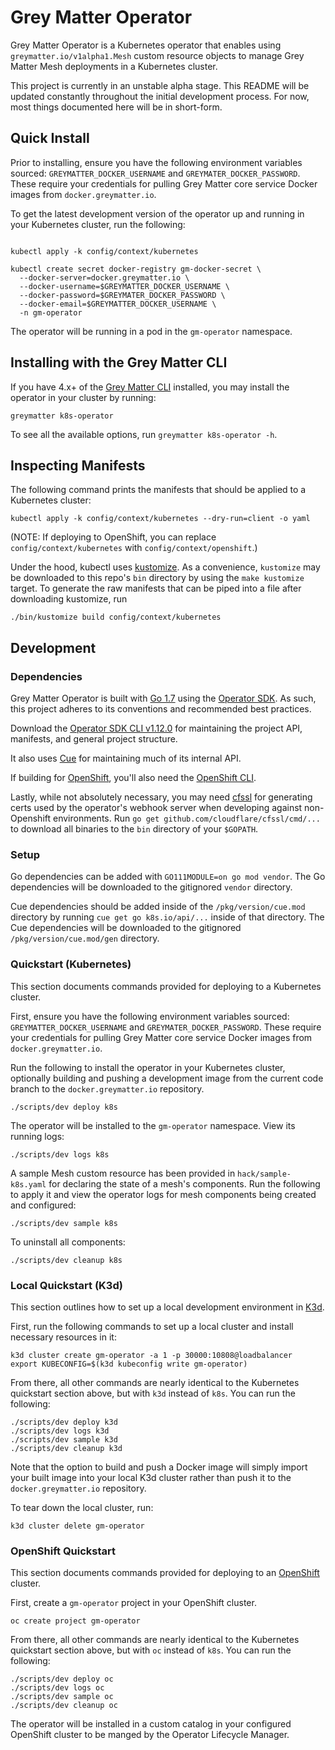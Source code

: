 # Grey Matter Operator

Grey Matter Operator is a Kubernetes operator that enables using `greymatter.io/v1alpha1.Mesh`
custom resource objects to manage Grey Matter Mesh deployments in a Kubernetes cluster.

This project is currently in an unstable alpha stage. This README will be updated constantly
throughout the initial development process. For now, most things documented here will be in
short-form.

## Quick Install

Prior to installing, ensure you have the following environment variables sourced:
`GREYMATTER_DOCKER_USERNAME` and `GREYMATER_DOCKER_PASSWORD`. These require your credentials for
pulling Grey Matter core service Docker images from `docker.greymatter.io`.

To get the latest development version of the operator up and running in your Kubernetes cluster, run
the following:

```

kubectl apply -k config/context/kubernetes

kubectl create secret docker-registry gm-docker-secret \
  --docker-server=docker.greymatter.io \
  --docker-username=$GREYMATTER_DOCKER_USERNAME \
  --docker-password=$GREYMATER_DOCKER_PASSWORD \
  --docker-email=$GREYMATTER_DOCKER_USERNAME \
  -n gm-operator
```

The operator will be running in a pod in the `gm-operator` namespace.

## Installing with the Grey Matter CLI

If you have 4.x+ of the [Grey Matter CLI](https://github.com/greymatter-io/cli) installed, you may
install the operator in your cluster by running:

```
greymatter k8s-operator
```

To see all the available options, run `greymatter k8s-operator -h`.

## Inspecting Manifests

The following command prints the manifests that should be applied to a Kubernetes cluster:

```
kubectl apply -k config/context/kubernetes --dry-run=client -o yaml
```

(NOTE: If deploying to OpenShift, you can replace `config/context/kubernetes` with
`config/context/openshift`.)

Under the hood, kubectl uses [kustomize](https://kustomize.io). As a convenience, `kustomize` may be
downloaded to this repo's `bin` directory by using the `make kustomize` target. To generate the raw
manifests that can be piped into a file after downloading kustomize, run

```
./bin/kustomize build config/context/kubernetes
```

## Development

### Dependencies

Grey Matter Operator is built with [Go 1.7](https://golang.org/dl/) using the [Operator
SDK](https://sdk.operatorframework.io). As such, this project adheres to its conventions and
recommended best practices.

Download the [Operator SDK CLI v1.12.0](https://sdk.operatorframework.io/docs/installation/) for
maintaining the project API, manifests, and general project structure.

It also uses [Cue](https://cuelang.org/docs/install/) for maintaining much of its internal API.

If building for
[OpenShift](https://www.redhat.com/en/technologies/cloud-computing/openshift/container-platform),
you'll also need the [OpenShift
CLI](https://mirror.openshift.com/pub/openshift-v4/x86_64/clients/ocp/).

Lastly, while not absolutely necessary, you may need [cfssl](https://github.com/cloudflare/cfssl)
for generating certs used by the operator's webhook server when developing against non-Openshift
environments. Run `go get github.com/cloudflare/cfssl/cmd/...` to download all binaries to the `bin`
directory of your `$GOPATH`.

### Setup

Go dependencies can be added with `GO111MODULE=on go mod vendor`. The Go dependencies will be
downloaded to the gitignored `vendor` directory.

Cue dependencies should be added inside of the `/pkg/version/cue.mod` directory by running `cue get
go k8s.io/api/...` inside of that directory. The Cue dependencies will be downloaded to the
gitignored `/pkg/version/cue.mod/gen` directory.

### Quickstart (Kubernetes)

This section documents commands provided for deploying to a Kubernetes cluster.

First, ensure you have the following environment variables sourced: `GREYMATTER_DOCKER_USERNAME` and
`GREYMATER_DOCKER_PASSWORD`. These require your credentials for pulling Grey Matter core service
Docker images from `docker.greymatter.io`.

Run the following to install the operator in your Kubernetes cluster, optionally building and
pushing a development image from the current code branch to the `docker.greymatter.io` repository.

```
./scripts/dev deploy k8s
```

The operator will be installed to the `gm-operator` namespace. View its running logs:

```
./scripts/dev logs k8s
```

A sample Mesh custom resource has been provided in `hack/sample-k8s.yaml` for declaring the state of
a mesh's components. Run the following to apply it and view the operator logs for mesh components
being created and configured:

```
./scripts/dev sample k8s
```

To uninstall all components:

```
./scripts/dev cleanup k8s
```


### Local Quickstart (K3d)

This section outlines how to set up a local development environment in [K3d](https://k3d.io).

First, run the following commands to set up a local cluster and install necessary resources in it:

```
k3d cluster create gm-operator -a 1 -p 30000:10808@loadbalancer
export KUBECONFIG=$(k3d kubeconfig write gm-operator)
```

From there, all other commands are nearly identical to the Kubernetes quickstart section above, but
with `k3d` instead of `k8s`. You can run the following:

```
./scripts/dev deploy k3d
./scripts/dev logs k3d
./scripts/dev sample k3d
./scripts/dev cleanup k3d
```

Note that the option to build and push a Docker image will simply import your built image into your
local K3d cluster rather than push it to the `docker.greymatter.io` repository.

To tear down the local cluster, run:

```
k3d cluster delete gm-operator
```


### OpenShift Quickstart

This section documents commands provided for deploying to an
[OpenShift](https://www.redhat.com/en/technologies/cloud-computing/openshift/container-platform)
cluster.

First, create a `gm-operator` project in your OpenShift cluster.

```
oc create project gm-operator
```

From there, all other commands are nearly identical to the Kubernetes quickstart section above, but
with `oc` instead of `k8s`. You can run the following:

```
./scripts/dev deploy oc
./scripts/dev logs oc
./scripts/dev sample oc
./scripts/dev cleanup oc
```

The operator will be installed in a custom catalog in your configured OpenShift cluster to be manged
by the Operator Lifecycle Manager.
